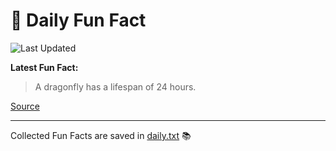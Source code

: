 # 🌟 Daily Fun Fact

![Last Updated](https://img.shields.io/badge/Last_Updated-2025_06_28-blue?style=flat-square)

**Latest Fun Fact:**

> A dragonfly has a lifespan of 24 hours.

[Source](http://www.djtech.net/humor/useless_facts.htm)

---

Collected Fun Facts are saved in [daily.txt](daily.txt) 📚
